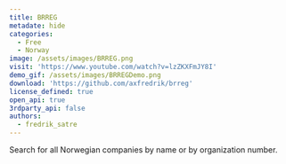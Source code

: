 ```yaml
---
title: BRREG
metadate: hide
categories:
  - Free
  - Norway
image: /assets/images/BRREG.png
visit: 'https://www.youtube.com/watch?v=lzZKXFmJY8I'
demo_gif: /assets/images/BRREGDemo.png
download: 'https://github.com/axfredrik/brreg'
license_defined: true
open_api: true
3rdparty_api: false
authors:
  - fredrik_satre
---
```

Search for all Norwegian companies by name or by organization number.
